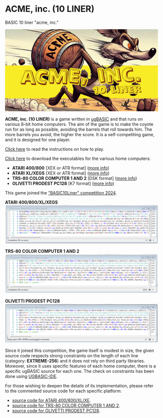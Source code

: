 # ACME, inc. (10 LINER)
BASIC 10 liner "acme, inc."

![copertina](pictures/copertina2.jpg)

**ACME, inc. (10 LINER)** is a game written in [ugBASIC](https://ugbasic.iwashere.eu) and that runs on various 8-bit home computers. The aim of the game is to make the coyote run for as long as possible, avoiding the barrels that roll towards him. The more barrels you avoid, the higher the score. It is a self-competiting game, and it is designed for one player.

[Click here](/docs/instructions.md) to read the instructions on how to play. 

[Click here](https://spotlessmind1975.itch.io/acme-inc-10liner) to download the executables for the various home computers:
  * **ATARI 400/800** [XEX or ATR format] ([more info](docs/instructions-atari.md))
  * **ATARI XL/XEGS** [XEX or ATR format] ([more info](docs/instructions-atarixl.md))
  * **TRS-80 COLOR COMPUTER 1 AND 2** [DSK format] ([more info](docs/instructions-coco.md))
  * **OLIVETTI PRODEST PC128** [K7 format] ([more info](docs/instructions-pc128op.md))
  
This game joined the ["BASIC10Liner" competition 2024](https://gkanold.wixsite.com/homeputerium).

**ATARI 400/800/XL/XEGS**
![extreme256 for ATARI 400/800/XL/XEGS](pictures/source-atari-extreme256-proof.png)

**TRS-80 COLOR COMPUTER 1 AND 2**
![extreme256 for TRS-80 COLOR COMPUTER 1 AND 2](pictures/source-coco-extreme256-proof.png)

**OLIVETTI PRODEST PC128**
![extreme256 for OLIVETTI PRODEST PC128](pictures/source-pc128OP-extreme256-proof.png)

Since it joined this competition, the game itself is modest in size, the given source code respects strong constraints on the length of each line (category: **EXTREME-256**) and it does not rely on third party libraries. Moreover, since it uses specific features of each home computer, there is a specific ugBASIC source for each one. The check on constraints has been done using [UGBASIC-IDE](https://spotlessmind1975.itch.io/ugbasic-ide).

For those wishing to deepen the details of its implementation, please refer to the commented source code for each specific platform:

  * [source code for ATARI 400/800/XL/XE](/docs/source_atari_atarixl.md).
  * [source code for TRS-80 COLOR COMPUTER 1 AND 2](/docs/source_coco.md).
  * [source code for OLIVETTI PRODEST PC128](/docs/source_pc128op.md).
